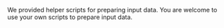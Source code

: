 We provided helper scripts for preparing input data. 
You are welcome to use your own scripts to prepare input data.
